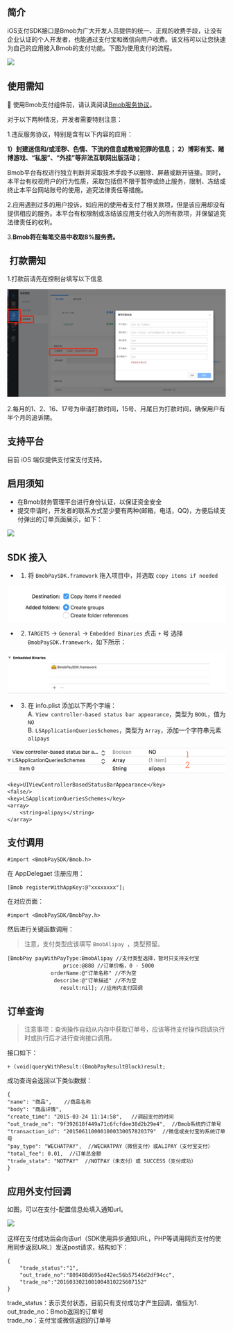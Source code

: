 ## 简介

iOS支付SDK接口是Bmob为广大开发人员提供的统一、正规的收费手段，让没有企业认证的个人开发者，也能通过支付宝和微信向用户收费。该文档可以让您快速为自己的应用接入Bmob的支付功能。下图为使用支付的流程。

![](http://i.imgur.com/pP4Cki6.png)

## 使用需知

使用Bmob支付组件前，请认真阅读[Bmob服务协议](http://www.bmob.cn/service)。

对于以下两种情况，开发者需要特别注意：

1.违反服务协议，特别是含有以下内容的应用：

**1）封建迷信和/或淫秽、色情、下流的信息或教唆犯罪的信息；**
**2）博彩有奖、赌博游戏、“私服”、“外挂”等非法互联网出版活动；**

Bmob平台有权进行独立判断并采取技术手段予以删除、屏蔽或断开链接。同时，本平台有权视用户的行为性质，采取包括但不限于暂停或终止服务，限制、冻结或终止本平台网站账号的使用，追究法律责任等措施。

2.应用遇到过多的用户投诉，如应用的使用者支付了相关款项，但是该应用却没有提供相应的服务。本平台有权限制或冻结该应用支付收入的所有款项，并保留追究法律责任的权利。

3.**Bmob将在每笔交易中收取8%服务费。**

##  打款需知

1.打款前请先在控制台填写以下信息

![](image/14579272227324.jpg)


2.每月的1、2、16、17号为申请打款时间，15号、月尾日为打款时间，确保用户有半个月的追诉期。

## 支持平台

目前 iOS 端仅提供支付宝支付支持。

## 启用须知

 - 在Bmob财务管理平台进行身份认证，以保证资金安全
 - 提交申请时，开发者的联系方式至少要有两种(邮箱，电话，QQ)，方便后续支付弹出的订单页面展示，如下：

![](https://ww4.sinaimg.cn/large/006y8lVagw1fbpzckrljvj30b40jr0tz.jpg)

## SDK 接入

- 1. 将 `BmobPaySDK.framework` 拖入项目中，并选取 `copy items if needed`

![](image/1C61E5DA-F4BE-4800-AC54-A3D011D1FC8C.png)

- 2. `TARGETS` -> `General` -> `Embedded Binaries` 点击 `+` 号 选择 `BmobPaySDK.framework`，如下所示：

![](image/3A9B2ADA-9B4E-4C8C-8663-0E1A91D17ADC.png)

- 3. 在 info.plist 添加以下两个字端：  
A. `View controller-based status bar appearance`，类型为 `BOOL`，值为 `NO`  
B. `LSApplicationQueriesSchemes`，类型为 `Array`，添加一个字符串元素 `alipays` 

![](image/D4381805-2C25-49B8-B7AA-A6DBC085C9B5.png)

```
<key>UIViewControllerBasedStatusBarAppearance</key>
<false/>
<key>LSApplicationQueriesSchemes</key>
<array>
 	<string>alipays</string>
</array>
```

## 支付调用

```
#import <BmobPaySDK/Bmob.h>
```

在 AppDelegaet 注册应用：

```
[Bmob registerWithAppKey:@"xxxxxxxx"]; 

```

在对应页面：

```
#import <BmobPaySDK/BmobPay.h>
```

然后进行关键函数调用：

> 注意，支付类型应该填写 `BmobAlipay `，类型预留。

```
[BmobPay payWithPayType:BmobAlipay //支付类型选择，暂时只支持支付宝
                  price:@888 //订单价格，0 - 5000
              orderName:@"订单名称" //不为空
               describe:@"订单描述" //不为空
                 result:nil]; //应用内支付回调
```

## 订单查询

> 注意事项：查询操作自动从内存中获取订单号，应该等待支付操作回调执行时或执行后才进行查询接口调用。

接口如下：

```
+ (void)queryWithResult:(BmobPayResultBlock)result;
```

成功查询会返回以下类似数据：

```
{
"name": "商品",    //商品名称 
"body": "商品详情",
"create_time": "2015-03-24 11:14:58",   //调起支付的时间
"out_trade_no": "9f392618f449a71c6fcfdee38d2b29e4",  //Bmob系统的订单号
"transaction_id": "2015061100001000330057820379"  //微信或支付宝的系统订单号
"pay_type": "WECHATPAY",  //WECHATPAY（微信支付）或ALIPAY（支付宝支付）
"total_fee": 0.01,  //订单总金额
"trade_state": "NOTPAY"  //NOTPAY（未支付）或 SUCCESS（支付成功） 
}
``` 

## 应用外支付回调

如图，可以在支付-配置信息处填入通知url。

![](http://i.imgur.com/40aAkKh.png)


这样在支付成功后会向该url（SDK使用异步通知URL，PHP等调用网页支付的使用同步返回URL）发送post请求，结构如下：

```
{
	"trade_status":"1",
	"out_trade_no":"809488d695ed42ec56b57546d2df94cc",
	"trade_no":"2016033021001004810225607152"
}
```
trade_status：表示支付状态，目前只有支付成功才产生回调，值恒为1.  
out_trade_no：Bmob返回的订单号  
trade_no：支付宝或微信返回的订单号  